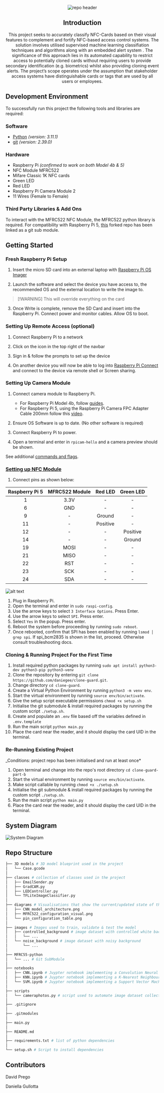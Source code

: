 
<div align="center">

![repo header](./diagrams/repo_header.png)

## Introduction

This project seeks to accurately classify NFC-Cards based on their visual features to complement and fortify NFC-based access control systems. The solution involves utilised supervised machine learning classifiation techniques and algorithms along with an embedded alert system . The significance of this approach lies in its automated capability to restrict access to potentially cloned cards without requiring users to provide secondary identification (e.g.  biometrics) whilst also providing cloning event alerts. The project’s scope operates under the assumption that stakeholder access systems have distinguishable cards or tags that are used by all users or employees.

</div>

## Development Environment

To successfully run this project the following tools and libraries are required:

### Software

- [Python](https://www.python.org/downloads/release/python-3111/) *(version: 3.11.1)*
- [git](https://github.com/git-guides/install-git) *(version: 2.39.0)*

### Hardware

- Raspberry Pi *(confirmed to work on both Model 4b & 5)*
- NFC Module MFRC522
- Mifare Classic 1K NFC cards
- Green LED
- Red LED
- Raspberry Pi Camera Module 2
- 11 Wires (Female to Female)

### Third Party Libraries & Add Ons

To interact with the MFRC522 NFC Module, the MFRC522 python library is required. For compatibility with Raspberry Pi 5, [this](https://github.com/danjperron/MFRC522-python) forked repo has been linked as a git sub module.

## Getting Started

### Fresh Raspberry Pi Setup

1. Insert the micro SD card into an external laptop with [Raspberry Pi OS Imager](https://www.raspberrypi.com/software/)

2. Launch the software and select the device you have access to, the recommended OS and the external location to write the image to.

> [!WARNING] This will override everything on the card

3. Once Write is complete, remove the SD Card and insert into the Raspberry Pi. Connect power and monitor cables. Allow OS to boot.

### Setting Up Remote Access (optional)

1. Connect Raspberry Pi to a network

2. Click on the icon in the top right of the navbar

3. Sign in & follow the prompts to set up the device

4. On another device you will now be able to log into [Raspberry Pi Connect](https://connect.raspberrypi.com/devices) and connect to the device via remote shell or Screen sharing.

### Setting Up Camera Module

1. Connect camera module to Raspberry Pi.
   - For Raspberry Pi Model 4b, follow [guides](https://www.raspberrypi.com/documentation/accessories/camera.html#install-a-raspberry-pi-camera).
   - For Raspberry Pi 5, using the Raspberry Pi Camera FPC Adapter Cable 200mm follow this [video](https://www.youtube.com/watch?v=LPC4ftpdc-4&t=465s).

2. Ensure OS Software is up to date. (No other software is required)

3. Connect Raspberry Pi to power.

4. Open a terminal and enter in `rpicam-hello` and a camera preview should be shown.

See additional [commands and flags](https://www.raspberrypi.com/documentation/computers/camera_software.html#rpicam-apps).

### [Setting up NFC Module](https://pimylifeup.com/raspberry-pi-rfid-rc522/)

1. Connect pins as shown below:

| Raspberry Pi 5 | MFRC522 Module | Red LED  | Green LED |
|:--------------:|:--------------:|:--------:|:---------:|
|       1        |      3.3V      |    -     |     -     |
|       6        |      GND       |    -     |     -     |
|       9        |        -       |  Ground  |     -     |
|      11        |        -       | Positive |     -     |
|      12        |        -       |    -     |  Positive |
|      14        |        -       |    -     |  Ground   |
|      19        |      MOSI      |    -     |     -     |
|      21        |      MISO      |    -     |     -     |
|      22        |      RST       |    -     |     -     |
|      23        |      SCK       |    -     |     -     |
|      24        |      SDA       |    -     |     -     |

![alt text](/diagrams/MFRC522_configuration_visual.png)

1. Plug in Raspberry Pi.
2. Open the terminal and enter in `sudo raspi-config`.
3. Use the arrow keys to select `3 Interface Options`. Press Enter.
4. Use the arrow keys to select `SPI`. Press enter.
5. Select `Yes` in the popup. Press enter.
6. Reboot the system before proceeding by running `sudo reboot`.
7. Once rebooted, confirm that SPI has been enabled by running `lsmod │ grep spi`. If spi_bcm2835 is shown in the list, proceed. Otherwise consult troubleshooting docs.

### Cloning & Running Project For the First Time

1. Install required python packages by running `sudo apt install python3-dev python3-pip python3-venv`
2. Clone the repository by entering `git clone https://github.com/daniegee/clone-guard.git`.
3. Change directory `cd clone-guard`.
4. Create a Virtual Python Environment by running `python3 -m venv env`.
5. Start the virtual environment by running `source env/bin/activate`.
6. Give the setup script executable permissions `chmod +x setup.sh`
7. Initialise the git submodule & install required packages by running the custom script `./setup.sh`.
8. Create and populate an `.env` file based off the variables defined in `.env.template`
9.  Run the main script `python main.py`
10. Place the card near the reader, and it should display the card UID in the terminal.

### Re-Running Existing Project

_Conditions: project repo has been initialised and run at least once*

1. Open terminal and change into the repo's root directory `cd clone-guard-part-b`
2. Start the virtual environment by running `source env/bin/activate`.
3. Make script callable by running `chmod +x ./setup.sh`
4. Initialise the git submodule & install required packages by running the custom script `./setup.sh`.
5. Run the main script `python main.py`
6. Place the card near the reader, and it should display the card UID in the terminal.

## System Diagram

![System Diagram](./diagrams/system_diagram.jpg)

## Repo Structure

```bash
├── 3D models # 3D model blueprint used in the project
│   └── Case.gcode
│
├── classes # collection of classes used in the project
│   ├── EmailSender.py
│   ├── GradCAM.py
│   ├── LEDController.py
│   └── TFLiteImageClassifier.py
│
├── diagrams # Visualisations that show the current/updated state of the project
│   ├── CNN_model_architecture.png
│   ├── MFRC522_configuration_visual.png
│   └── pin_configuration_table.png
│
├── images # Images used to train, validate & test the model
│   ├── controlled_background # image dataset with controlled white background
│   │   └── ...
│   └── noise_background # image dataset with noisy background
│       └── ... 
│
├── MFRC55-python
│   └── ... # Git SubModule
│
├── notebooks
│   ├── CNN.ipynb # Juypter notebook implementing a Convolution Neural Network (CNN) used in the project
│   ├── KNN.ipynb # Juypter notebook implementing a K-Nearest Neighbour (KNN) used in the project
│   └── SVM.ipynb # Juypter notebook implementing a Support Vector Machine (SVM) used in the project
│
├── scripts
│   └── cameraphotos.py # script used to automate image dataset collection
│
├── .gitignore
│
├── .gitmodules
│
├── main.py
│
├── README.md
│
├── requirements.txt # list of python dependencies
│
└── setup.sh # Script to install dependencies
```

## Contributors

David Prego

Daniella Gullotta
